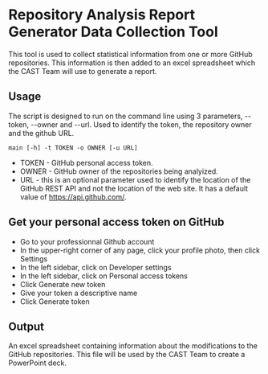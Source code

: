 # Repository Analysis Report Generator Data Collection Tool
This tool is used to collect statistical information from one or more GitHub repositories.  This information is then added to an excel spreadsheet which the CAST Team will use to generate a report.  

## Usage
The script is designed to run on the command line using 3 parameters, --token, --owner and --url. Used to identify the token, the repository owner and the github URL.

    main [-h] -t TOKEN -o OWNER [-u URL]

* TOKEN - GitHub personal access token.  
* OWNER - GitHub owner of the repositories being analyized.
* URL - this is an optional parameter used to identify the location of the GitHub REST API and not the location of the web site. It has a default value of https://api.github.com/.

## Get your personal access token on GitHub 
* Go to your professionnal Github account 
* In the upper-right corner of any page, click your profile photo, then click Settings
* In the left sidebar, click on Developer settings
* In the left sidebar, click on Personal access tokens
* Click Generate new token
* Give your token a descriptive name
* Click Generate token

## Output 
An excel spreadsheet containing information about the modifications to the GitHub repositories. This file will be used by the CAST Team to create a PowerPoint deck.


